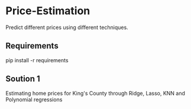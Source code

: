 # Price-Estimation
Predict different prices using different techniques.

## Requirements

pip install -r requirements


## Soution 1
Estimating home prices for King's County through Ridge, Lasso, KNN and Polynomial regressions


